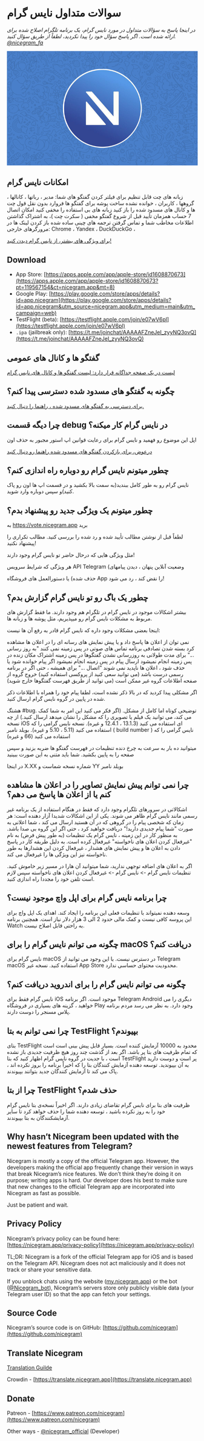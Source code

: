 # سوالات متداول نایس گرام
_در اینجا پاسخ به سؤالات متداول در مورد نایس گرام، یک برنامه تلگرام اصلاح شده برای ارائه شده است. اگر پاسخ سؤال خود را پیدا نکردید، لطفاً از طریق سؤال کنید._ [_@nicegram_fa_](https://t.me/nicegram_fa)

![image](../../faq/images/banner.png)


<!-- ## فهرست محتوا

*   [Функции Nicegram](#какие-функции-имеет-nicegram-по-сравнению-с-telegram)
*   [Скачать](#скачать)
*   [Сообщество (чаты & каналы)](#чаты-и-каналы-сообщества)
*   [Разблокировка чатов](#как-разблокировать-чаты)
*   [Nicegram Дебаг не работает](#почему-nicegram-дебаг-больше-не-работает)
*   [Как перезапустить Nicegram?](#как-перезапустить-nicegram)
*   [Предложить функцию для Nicegram](#как-предложить-функцию)
*   [Баги](#как-сообщить-о-баге-в-nicegram)
*   [Превью/Ответ через уведомление не работает](#почему-превьюответ-через-уведомление-не-работает)
*   [Нет приложения для Apple Watch](#почему-нет-приложения-apple-watch-для-nicegram)
*   [Nicegram для MacOS](#как-установить-nicegram-на-macos)
*   [Nicegram для Android](#как-установить-nicegram-для-android)
*   [Nicegram БЕТА](#почему-я-не-могу-попасть-в-testflight-бету)
*   [Когда обновление Nicegram?](#когда-обновление-nicegram)
*   [Политика конфиденциальности](#политика-конфиденциальности)
*   [Исходный код](#исходный-код)
*   [Перевести Nicegram](#перевести-nicegram)
*   [Пожертвования](#пожертвования)
*   [Ссылки](#ссылки) -->

## امکانات نایس گرام

زبانه های چت قابل تنظیم برای فیلتر کردن گفتگو های شما: مدیر ، رباتها ، کانالها ، گروهها ، کاربران ، خوانده نشده
ساخت پوشه برای گفتگو ها 
فروارد بدون نقل قول
چت ها و کانال های مسدود شده را باز کنید
زبانه های بی استفاده را مخفی کنید
امکان اتصال 7 حساب همزمان
تأیید قبل از شروع گفتگو مخفی ( سکرت چت )، به اشتراک گذاشتن اطلاعات مخاطب  شما و تماس گرفتن
ترجمه های چینی ساده شده 
باز کردن لینک ها  در مرورگرهای خارجی: Chrome ، Yandex ، DuckDuckGo ، 

[برای ویژگی های بیشتر، از نایس گرام دیدن کنید!](/features)

<!-- > [_Наверх_](#содержание) -->

## Download

*   App Store: [https://apps.apple.com/app/apple-store/id1608870673](https://apps.apple.com/app/apple-store/id1608870673?pt=119567154&ct=nicegram.app&mt=8)
*   Google Play: [https://play.google.com/store/apps/details?id=app.nicegram](https://play.google.com/store/apps/details?id=app.nicegram&utm_source=nicegram.app&utm_medium=main&utm_campaign=web)
*   TestFlight (beta): [https://testflight.apple.com/join/e07wV6pl](https://testflight.apple.com/join/e07wV6pl)
*  `.ipa` (jailbreak only): [https://t.me/joinchat/AAAAAFZneJeI_zyyNQ3ovQ](https://t.me/joinchat/AAAAAFZneJeI_zyyNQ3ovQ)

<!-- > [_Back to top_](#table-of-contents) -->


## گفتگو ها و کانال های عمومی

[لیست در یک صفحه جداگانه قرار دارد: لیست گفتگو ها و کانال های نایس گرام](/chats)

<!-- > [_Back to top_](#table-of-contents) -->

## چگونه به گفتگو های مسدود شده دسترسی پیدا کنم؟

[برای دسترسی به گفتگو های مسدود شده ، راهنما را دنبال کنید.](/unblock)

<!-- > [_Back to top_](#table-of-contents) -->

## چرا دیگه قسمت debug در نایس گرام کار میکنه؟

اپل این موضوع رو فهمید و نایس گرام برای رعایت قوانین اپ استور مجبور به حذف اون 

[درعوض، برای بازکردن گفتگو های مسدود شده راهنما رو دنبال کنید](/unblock)

<!-- > [_Back to top_](#table-of-contents) -->

## چطور میتونم نایس گرام رو دوباره راه اندازی کنم؟

نایس گرام رو به طور کامل ببندید(به سمت بالا بکشید و در قسمت اپ ها اون رو پاک کنید)و سپس دوباره وارد شوید.

<!-- > [_Back to top_](#table-of-contents) -->

## چطور میتونم یک ویژگی جدید رو پیشنهاد بدم؟

به https://vote.nicegram.app برید

لطفاً قبل از نوشتن مطالب تأیید شده و رد شده  را بررسی کنید. مطالب  تکراری را پیشنهاد نکنید!

مثل ویژگی هایی که درحال حاضر تو نایس گرام وجود دارند!

هر ویژگی که شرایط سرویس API Telegram (وضعیت آنلاین پنهان ، دیدن پیامهای 

حذف شده) یا دستورالعمل های فروشگاه App را نقض کند ، رد می شود!

<!-- > [_Back to top_](#table-of-contents) -->

## چطور یک باگ رو تو نایس گرام گزارش بدم؟

بیشتر اشکالات موجود در نایس گرام در تلگرام هم وجود دارند. ما فقط گزارش های مربوط به مشکلات نایس گرام رو میپذیریم، مثل پوشه ها و زبانه ها.

اینجا بعضی مشکلات وجود داره که نایس گرام قادر به رفع آن ها نیست:

نمی توان از اعلان ها پاسخ داد و یا پیش نمایش های رسانه ای را در اعلان ها مشاهده کرد 
بسته شدن تصادفی برنامه
تماس های صوتی در پس زمینه نمی کنند 
"به روز رسانی ..." برای مدت طولانی
به روزرسانی نشدن گفتگوها در پس زمینه
اشتراک مکان زنده در پس زمینه انجام نمیشود 
ارسال پیام در پس زمینه انجام نمیشود
اگر پیام خوانده شود یا حذف شود ، اعلان ها ناپدید نمی شوند
"اتصال ..." برای همیشه ، حتی اگر در برنامه رسمی درست باشد (می توانید سعی کنید از پروکسی استفاده کنید)
خروج گروه از صفحه اطلاعات گروه غیر ممکن است (می توانید از طریق فهرست گفتگوها خارج شوید)

اگر مشکلی پیدا کردید که در بالا ذکر نشده است، لطفا پیام خود را همراه با اطلاعات ذکر شده در پایین در گروه نایس گرام ارسال کنید.

هشتگ #bug.
توضیحی کوتاه اما کامل از مشکل. (اگر فکر می کنید این امر به شما کمک می کند، می توانید یک فیلم یا تصویری را که مشکل را نشان میدهد ارسال کنید.)
از چه نسخه iOS  ای استفاده می کنید (13.1.3 ، 12.4.1 و غیره).
نسخه نایس گرامی را که استفاده می کنید (5.11 ، 5.10 و غیره).
بویلد نامبر ( build number ) نایس گرامی را که استفاده می کنید (66 و غیره) 

میتوانید ده بار به سرعت به چرخ دنده تنظیمات در فهرست گفتگو ها ضربه بزنید و سپس صفحه را به پایین بکشید. شما باید متنی به این صورت ببینید 

در اینجا X.XX شماره نسخه شماست و YY بویلد نامبر

<!-- > [_Back to top_](#table-of-contents) -->

## چرا نمی توانم پیش نمایش تصاویر را در اعلان ها مشاهده کنم یا از اعلان ها پاسخ می دهم؟

اشکالاتی در سرورهای تلگرام وجود دارد که فقط در هنگام استفاده از یک برنامه غیر رسمی مانند نایس گرام ظاهر می شوند. یکی از این اشکالات شدیدا آزار دهنده است: هر زمان که شخصی پیام را در گروهی که در آن هستید ارسال می کند ، شما  اعلانی به صورت "شما پیام جدیدی دارید!" دریافت خواهید کرد ، حتی اگر این گروه بی صدا باشد. به منظور کار در این زمینه ، نایس گرام یک تنظیمات (به طور پیش فرض) به نام "غیرفعال کردن اعلان های ناخواسته" غیرفعال کرده است. به دلیل طریقه کار در پاسخ دادن به اعلان ها و پیش نمایش های هشدار ، غیرفعال کردن این هشدارها به طور ناخواسته نیز این ویژگی ها را غیرفعال می کند.

اگر به اعلان های اضافه توجهی ندارید، شما میتوانید آن هارا در مسیر زیر خاموش کنید.
تنظیمات نایس گرام -> نایس گرام -> غیرفعال کردن اعلان های ناخواسته
سپس لازم است  تلفن خود را مجددا راه اندازی کنید.

<!-- > [_Back to top_](#table-of-contents) -->

## چرا برنامه نایس گرام برای اپل واچ موجود نیست؟

وسعه دهنده نمیتواند با تنظیمات فعلی این برنامه را ایجاد کند. اهدای یک اپل واچ برای این پروسه کافی نیست و کمک مالی حدود 2 الی 3 هزار دلار نیاز است. همچنین برنامه Watch به راحتی قابل اصلاح نیست.

<!-- > [_Back to top_](#table-of-contents) -->

## چگونه می توانم نایس گرام را برای macOS دریافت کنم؟

نایس گرام برای macOS در دسترس نیست. با این وجود می توانید از Telegram macOS استفاده کنید. نسخه غیر App Store محدودیت محتوای حساسی ندارد.

<!-- > [_Back to top_](#table-of-contents) -->

## چگونه می توانم نایس گرام را برای اندروید دریافت کنم؟

نایس گرام فقط برای iOS موجود است. اگر برنامه Telegram Android دیگری را می خواهید ، گزینه های بسیاری در فروشگاه Play وجود دارد. به نظر می رسد مردم برنامه پلاس مسنجر را دوست دارند.

<!-- > [_Back to top_](#table-of-contents) -->

## چرا نمی توانم به بتا TestFlight بپیوندم؟

بتای TestFlight محدود به 10000 آزمایش کننده است. بسیار قابل پیش بینی است است که تمام ظرفیت های بتا پر باشد. اگر بعد از گذشت چند روز هیچ ظرفیت جدیدی باز نشده است ، با جدیت در گروه نایس گرام اظهار کنید که بتا TestFlight پر است و دوست دارید به آن بپیوندید. توسعه دهنده آزمایش کنندگان بتا را که اخیراً برنامه را بروز نکرده اند ، پاک می کند تا آزمایش کنندگان جدید بتوانند بپیوندند.

<!-- > [_Back to top_](#table-of-contents) -->

## چرا از بتا TestFlight حذف شدم؟

ظرفیت های بتا برای نایس گرام تقاضای زیادی دارند. اگر اخیراً نسخه‌ی بتا نایس گرام خود را به روز نکرده باشید ، توسعه دهنده شما را حذف خواهد کرد تا سایر آزمایشکنندگان به بتا بپیوندند.

<!-- > [_Back to top_](#table-of-contents) -->

## Why hasn’t Nicegram been updated with the newest features from Telegram?

Nicegram is mostly a copy of the official Telegram app. However, the developers making the official app frequently change their version in ways that break Nicegram’s nice features. We don’t think they’re doing it on purpose; writing apps is hard. Our developer does his best to make sure that new changes to the official Telegram app are incorporated into Nicegram as fast as possible.

Just be patient and wait.

<!-- > [_Back to top_](#table-of-contents) -->

## Privacy Policy

Nicegram’s privacy policy can be found here: [https://nicegram.app/privacy-policy](https://nicegram.app/privacy-policy)

TL;DR: Nicegram is a fork of the official Telegram app for iOS and is based on the Telegram API. Nicegram does not act maliciously and it does not track or share your sensitive data.

If you unblock chats using the website ([my.nicegram.app](https://my.nicegram.app/)) or the bot ([@Nicegram_bot](http://t.me/Nicegram_bot)), Nicegram’s servers store only publicly visible data (your Telegram user ID) so that the app can fetch your settings.

<!-- > [_Back to top_](#table-of-contents) -->

## Source Code

Nicegram’s source code is on GitHub: [https://github.com/nicegram](https://github.com/nicegram)

<!-- > [_Back to top_](#table-of-contents) -->

## Translate Nicegram

[Translation Guilde](/translate)

Crowdin - [https://translate.nicegram.app](https://translate.nicegram.app)

<!-- > [_Back to top_](#table-of-contents) -->

## Donate

Patreon - [https://www.patreon.com/nicegram](https://www.patreon.com/nicegram)

Other ways - [@nicegram_official](https://t.me/nicegram_official) (Developer)

<!-- > [_Back to top_](#table-of-contents) -->
